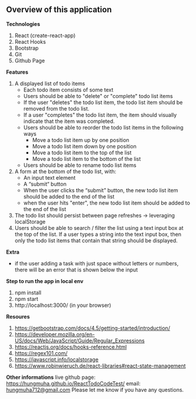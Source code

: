 

## Overview of this application 

**Technologies**

1. React (create-react-app)
2. React Hooks
3. Bootstrap
4. Git
5. Github Page

**Features**
1. A displayed list of todo items
    -   Each todo item consists of some text
    -   Users should be able to "delete" or "complete" todo list items
    -   If the user "deletes" the todo list item, the todo list item should be removed from the todo list.
    -   If a user "completes" the todo list item, the item should visually indicate that the item was completed.
    -   Users should be able to reorder the todo list items in the following ways
        -   Move a todo list item up by one position
        -   Move a todo list item down by one position
        -   Move a todo list item to the top of the list
        -   Move a todo list item to the bottom of the list
    -   Users should be able to rename todo list items
2. A form at the bottom of the todo list, with:
    -   An input text element
    -   A “submit“ button
    -   When the user clicks the “submit” button, the new todo list item should be added to the end of the list
    -   when the user hits "enter", the new todo list item should be added to the end of the list
3. The todo list should persist between page refreshes -> leveraging localStorage
4. Users should be able to search / filter the list using a text input box at the top of the list. If a user types a string into the text input box, then only the todo list items that contain that string should be displayed.

**Extra**
- if the user adding a task with just space without letters or numbers, there will be an error that is shown below the input

**Step to run the app in local env**
1. npm install
2. npm start
3. http://localhost:3000/ (in your browser)

**Resoures**
1. https://getbootstrap.com/docs/4.5/getting-started/introduction/
2. https://developer.mozilla.org/en-US/docs/Web/JavaScript/Guide/Regular_Expressions
3. https://reactjs.org/docs/hooks-reference.html
4. https://regex101.com/
5. https://javascript.info/localstorage
6. https://www.robinwieruch.de/react-libraries#react-state-management

**Other informations**
live github page: https://hungmuha.github.io/ReactTodoCodeTest/
email: hungmuha712@gmail.com
Please let me know if you have any questions.